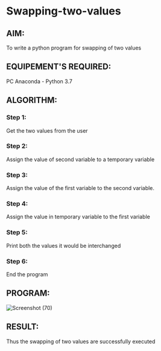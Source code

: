 # Swapping-two-values
## AIM:
To write a python program for swapping of two values
## EQUIPEMENT'S REQUIRED: 
PC
Anaconda - Python 3.7
## ALGORITHM: 
### Step 1:
Get the two values from the user
### Step 2: 
Assign the value of second variable to a temporary variable 
### Step 3: 
Assign the value of the first variable to the second variable.
### Step 4:  
Assign the value in temporary variable to the first variable
### Step 5: 
Print both the values it would be interchanged
### Step 6: 
End the program
## PROGRAM:

![Screenshot (70)](https://github.com/Dharshiniyaaks/Swapping-two-values/assets/155055420/8f0647a5-44ae-46a3-9bd3-7010c51c6d51)


## RESULT:
Thus the swapping of two values are successfully executed



